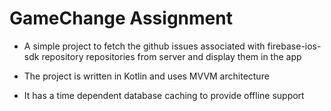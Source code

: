 # GameChange Assignment

* A simple project to fetch the github issues associated with firebase-ios-sdk repository repositories from server and display them in the app

* The project is written in Kotlin and uses MVVM architecture

* It has a time dependent database caching to provide offline support

